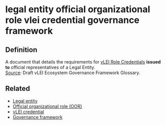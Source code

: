 # legal entity official organizational role vlei credential governance framework
## Definition
A document that details the requirements for [vLEI Role Credentials](vlei-role-credential) **issued to** official representatives of a Legal Entity.  
[Source](https://www.gleif.org/vlei/introducing-the-vlei-ecosystem-governance-framework/2022-02-07_verifiable-lei-vlei-ecosystem-governance-framework-glossary-draft-publication_v0.9-draft.pdf): Draft vLEI Ecosystem Governance Framework Glossary.

## Related
- [Legal entity](legal-entity)
- [Official organizational role (OOR)](official-organizational-role)
- [vLEI credential](vlei-credential)
- [Governance framework](governance-framework)